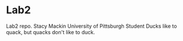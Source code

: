 # Lab2
Lab2 repo.
Stacy Mackin
University of Pittsburgh Student
Ducks like to quack, but quacks don't like to duck.